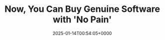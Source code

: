 ---
title: "Now, You Can Buy Genuine Software with 'No Pain'"
description: "The tool we made, APSGO Coupons, is launched. It helps users find and use discounts. We hope to bring you the best experience, and here we briefly introduce this tool."
image: "images/post/2025/01/image-1.png"
date: "2025-01-14T00:54:05+0000"
categories: ["Deals"]
tags: ["APSGO", "APSGO Coupons", "genuine software"]
type: "regular" # available types: [featured/regular]
draft: false
sitemapExclude: false
---